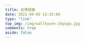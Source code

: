 ```yaml
---
title: 友情链接
date: 2021-04-03 15:33:04
type: "link"
top_img: /img/wallhaven-1kpxgw.jpg
comments: true
aside: false
---
```



